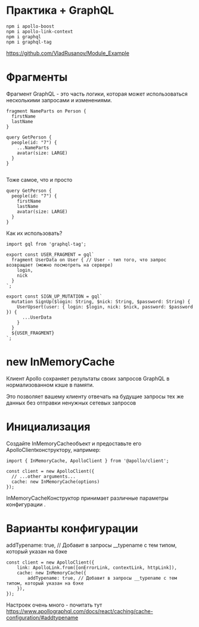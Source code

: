 # Практика + GraphQL

```
npm i apollo-boost
npm i apollo-link-context
npm i graphql
npm i graphql-tag

```

https://github.com/VladRusanov/Module_Example


# Фрагменты

Фрагмент GraphQL - это часть логики, которая может использоваться несколькими запросами и изменениями.

```
fragment NameParts on Person {
  firstName
  lastName
}

query GetPerson {
  people(id: "7") {
    ...NameParts
    avatar(size: LARGE)
  }
}


```

Тоже самое, что и просто

```
query GetPerson {
  people(id: "7") {
    firstName
    lastName
    avatar(size: LARGE)
  }
}

```


Как их использовать?

```
import gql from 'graphql-tag';

export const USER_FRAGMENT = gql`
  fragment UserData on User { // User - тип того, что запрос возвращает (можно посмотреть на сервере)
    login,
    nick
  }
`;

export const SIGN_UP_MUTATION = gql`
  mutation SignUp($login: String, $nick: String, $password: String) {
    UserUpsert(user: { login: $login, nick: $nick, password: $password }) {
      ...UserData
    }
  }
  ${USER_FRAGMENT}
`;

```

# new InMemoryCache

Клиент Apollo сохраняет результаты своих запросов GraphQL в нормализованном кэше в памяти. 

Это позволяет вашему клиенту отвечать на будущие запросы тех же данных без отправки ненужных сетевых запросов

# Инициализация

Создайте InMemoryCacheобъект и предоставьте его ApolloClientконструктору, например:

```
import { InMemoryCache, ApolloClient } from '@apollo/client';

const client = new ApolloClient({
  // ...other arguments...
  cache: new InMemoryCache(options)
});

```

InMemoryCacheКонструктор принимает различные параметры конфигурации .

# Варианты конфигурации

addTypename: true, // Добавит в запросы __typename с тем типом, который указан на бэке

```
const client = new ApolloClient({
    link: ApolloLink.from([onErrorLink, contextLink, httpLink]),
    cache: new InMemoryCache({
        addTypename: true, // Добавит в запросы __typename с тем типом, который указан на бэке
    }),
});

```

Настроек очень много - почитать тут https://www.apollographql.com/docs/react/caching/cache-configuration/#addtypename
